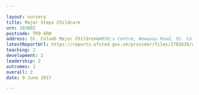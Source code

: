 ```yaml
---

layout: nursery
title: Major Steps Childcare
urn: 103002
postcode: TR9 6RW
address: St. Columb Major Children&#039;s Centre, Newquay Road, St. Columb Major, Cornwall, TR9 6RW
latestReportUrl: https://reports.ofsted.gov.uk/provider/files/2702639/urn/103002.pdf
teaching: 2
development: 2
leadership: 2
outcomes: 2
overall: 2
date: 9 June 2017

---
```

